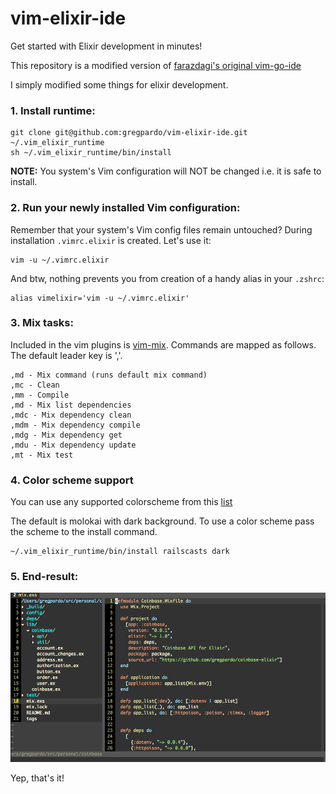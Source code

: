 # vim-elixir-ide
Get started with Elixir development in minutes!

This repository is a modified version of [farazdagi's original vim-go-ide](https://github.com/farazdagi/vim-go-ide)

I simply modified some things for elixir development.

### 1. Install runtime:

    git clone git@github.com:gregpardo/vim-elixir-ide.git ~/.vim_elixir_runtime
    sh ~/.vim_elixir_runtime/bin/install

**NOTE:** You system's Vim configuration will NOT be changed i.e. it is safe to install.

### 2. Run your newly installed Vim configuration:

Remember that your system's Vim config files remain untouched? During installation `.vimrc.elixir` is created. Let's use it:

    vim -u ~/.vimrc.elixir

And btw, nothing prevents you from creation of a handy alias in your `.zshrc`:

    alias vimelixir='vim -u ~/.vimrc.elixir'

### 3. Mix tasks:

Included in the vim plugins is [vim-mix](https://github.com/mattreduce/vim-mix). Commands are mapped as follows. The default leader key is ','.

	,md - Mix command (runs default mix command)
	,mc - Clean
	,mm - Compile
	,md - Mix list dependencies
	,mdc - Mix dependency clean
	,mdm - Mix dependency compile
	,mdg - Mix dependency get
	,mdu - Mix dependency update
	,mt - Mix test

### 4. Color scheme support 
You can use any supported colorscheme from this [list](https://github.com/flazz/vim-colorschemes/tree/master/colors)

The default is molokai with dark background. To use a color scheme pass the scheme to the install command.

    ~/.vim_elixir_runtime/bin/install railscasts dark

### 5. End-result:

![Screenshot](https://raw.githubusercontent.com/gregpardo/vim-elixir-ide/master/screenshot.png)

Yep, that's it!
